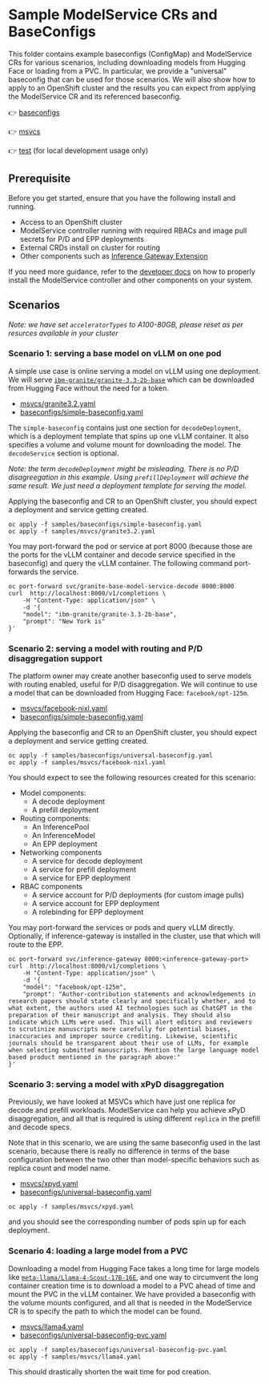 # Sample ModelService CRs and BaseConfigs

This folder contains example baseconfigs (ConfigMap) and ModelService CRs for various scenarios, including downloading models from Hugging Face or loading from a PVC. In particular, we provide a "universal" baseconfig that can be used for those scenarios. We will also show how to apply to an OpenShift cluster and the results you can expect from applying the ModelService CR and its referenced baseconfig. 

👉 [baseconfigs](./baseconfigs/)

👉 [msvcs](./msvcs/)

👉 [test](./test/) (for local development usage only)

## Prerequisite
Before you get started, ensure that you have the following install and running.

- Access to an OpenShift cluster 
- ModelService controller running with required RBACs and image pull secrets for P/D and EPP deployments
- External CRDs install on cluster for routing
- Other components such as [Inference Gateway Extension](https://github.com/kubernetes-sigs/gateway-api-inference-extension)

If you need more guidance, refer to the [developer docs](../docs/developer.md) on how to properly install the ModelService controller and other components on your system.

## Scenarios 
*Note: we have set `acceleratorTypes` to A100-80GB, please reset as per resurces available in your cluster*
### Scenario 1: serving a base model on vLLM on one pod
A simple use case is online serving a model on vLLM using one deployment. We will serve [`ibm-granite/granite-3.3-2b-base`](https://huggingface.co/ibm-granite/granite-3.3-2b-base) which can be downloaded from Hugging Face without the need for a token.

- [msvcs/granite3.2.yaml](./msvcs/granite3.2.yaml)
- [baseconfigs/simple-baseconfig.yaml](./baseconfigs/simple-baseconfig.yaml)

The `simple-baseconfig` contains just one section for `decodeDeployment`, which is a deployment template that spins up one vLLM container. It also specifies a volume and volume mount for downloading the model. The `decodeService` section is optional.

*Note: the term `decodeDeployment` might be misleading. There is no P/D disagreegation in this example. Using `prefillDeployment` will achieve the same result. We just need a deployment template for serving the model.*

Applying the baseconfig and CR to an OpenShift cluster, you should expect a deployment and service getting created. 

```
oc apply -f samples/baseconfigs/simple-baseconfig.yaml
oc apply -f samples/msvcs/granite3.2.yaml
```

You may port-forward the pod or service at port 8000 (because those are the ports for the vLLM container and decode service specified in the baseconfig) and query the vLLM container. The following command port-forwards the service.

```
oc port-forward svc/granite-base-model-service-decode 8000:8000
curl  http://localhost:8000/v1/completions \
    -H "Content-Type: application/json" \
    -d '{
    "model": "ibm-granite/granite-3.3-2b-base",
    "prompt": "New York is"
}'
```

### Scenario 2: serving a model with routing and P/D disaggregation support
The platform owner may create another baseconfig used to serve models with routing enabled, useful for P/D disaggregation. We will continue to use a model that can be downloaded from Hugging Face: `facebook/opt-125m`.

- [msvcs/facebook-nixl.yaml](./msvcs/facebook-nixl.yaml)
- [baseconfigs/simple-baseconfig.yaml](./baseconfigs/universal-baseconfig.yaml)

Applying the baseconfig and CR to an OpenShift cluster, you should expect a deployment and service getting created. 

```
oc apply -f samples/baseconfigs/universal-baseconfig.yaml
oc apply -f samples/msvcs/facebook-nixl.yaml
```

You should expect to see the following resources created for this scenario:

- Model components:
  - A decode deployment
  - A prefill deployment
- Routing components:
  - An InferencePool
  - An InferenceModel
  - An EPP deployment 
- Networking components 
  - A service for decode deployment
  - A service for prefill deployment
  - A service for EPP deployment
- RBAC components 
  - A service account for P/D deployments (for custom image pulls)
  - A service account for EPP deployment 
  - A rolebinding for EPP deployment 

You may port-forward the services or pods and query vLLM directly. Optionally, if inference-gateway is installed in the cluster, use that which will route to the EPP. 

```
oc port-forward svc/inference-gateway 8000:<inference-gateway-port>
curl  http://localhost:8000/v1/completions \
    -H "Content-Type: application/json" \
    -d '{
    "model": "facebook/opt-125m",
    "prompt": "Author-contribution statements and acknowledgements in research papers should state clearly and specifically whether, and to what extent, the authors used AI technologies such as ChatGPT in the preparation of their manuscript and analysis. They should also indicate which LLMs were used. This will alert editors and reviewers to scrutinize manuscripts more carefully for potential biases, inaccuracies and improper source crediting. Likewise, scientific journals should be transparent about their use of LLMs, for example when selecting submitted manuscripts. Mention the large language model based product mentioned in the paragraph above:"
}'
```

### Scenario 3: serving a model with xPyD disaggregation
Previously, we have looked at MSVCs which have just one replica for decode and prefill workloads. ModelService can help you achieve xPyD disaggregation, and all that is required is using different `replica` in the prefill and decode specs. 

Note that in this scenario, we are using the same baseconfig used in the last scenario, because there is really no difference in terms of the base configuration between the two other than model-specific behaviors such as replica count and model name.

- [msvcs/xpyd.yaml](./msvcs/xpyd.yaml)
- [baseconfigs/universal-baseconfig.yaml](./baseconfigs/universal-baseconfig.yaml)

```
oc apply -f samples/msvcs/xpyd.yaml
```

and you should see the corresponding number of pods spin up for each deployment.

### Scenario 4: loading a large model from a PVC 
Downloading a model from Hugging Face takes a long time for large models like [`meta-llama/Llama-4-Scout-17B-16E`](https://huggingface.co/meta-llama/Llama-4-Scout-17B-16E), and one way to circumvent the long container creation time is to download a model to a PVC ahead of time and mount the PVC in the vLLM container. We have provided a baseconfig with the volume mounts configured, and all that is needed in the ModelService CR is to specify the path to which the model can be found.

- [msvcs/llama4.yaml](./msvcs/llama4.yaml)
- [baseconfigs/universal-baseconfig-pvc.yaml](./baseconfigs/universal-baseconfig-pvc.yaml)

```
oc apply -f samples/baseconfigs/universal-baseconfig-pvc.yaml
oc apply -f samples/msvcs/llama4.yaml
```

This should drastically shorten the wait time for pod creation. 